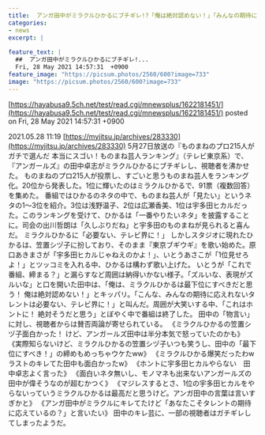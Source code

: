 ```yaml
---
title:  アンガ田中がミラクルひかるにブチギレ!?「俺は絶対認めない！」「みんなの期待に応えれないタレントはテレビ界に必要ない！」  
categories:
- news
excerpt: |
  
feature_text: |
  ##  アンガ田中がミラクルひかるにブチギレ!...
  Fri, 28 May 2021 14:57:31  +0900
feature_image: "https://picsum.photos/2560/600?image=733"
image: "https://picsum.photos/2560/600?image=733"
---
```


[https://hayabusa9.5ch.net/test/read.cgi/mnewsplus/1622181451/](https://hayabusa9.5ch.net/test/read.cgi/mnewsplus/1622181451/)
posted on Fri, 28 May 2021 14:57:31  +0900

<!--more-->

2021.05.28 11:19 [https://myjitsu.jp/archives/283330](https://myjitsu.jp/archives/283330) 5月27日放送の『ものまねのプロ215人がガチで選んだ 本当にスゴい！ものまね芸人ランキング』（テレビ東京系）で、『アンガールズ』の田中卓志がミラクルひかるにブチギレし、視聴者を沸かせた。 ものまねのプロ215人が投票し、すごいと思うものまね芸人をランキング化。20位から発表した。1位に輝いたのはミラクルひかるで、91票（複数回答）を集めた。 番組ではひかるのネタの中で、ものまね芸人が「見たい」というネタの1〜3位を紹介。3位は浅野温子、2位は広瀬香美、1位は宇多田ヒカルだった。このランキングを受けて、ひかるは「一番やりたいネタ」を披露することに。司会の出川哲朗は「久しぶりだね」と宇多田のものまねが見られると喜んだ。 ミラクルひかるに「必要ない、テレビ界に！」 しかしスタジオに現れたひかるは、笠置シヅ子に扮しており、そのまま『東京ブギウギ』を歌い始めた。原口あきまさが「宇多田ヒカルじゃねえのかよ！」、いとうあさこが「1位見せろよ！」とツッコミを入れる中、ひかるは構わず歌い上げた。 いとうが「これで番組、締まる？」と漏らすなど周囲は納得いかない様子。「ズルいな、表現がズルいな」と口を開いた田中は、「俺は、ミラクルひかるは最下位にすべきだと思う！ 俺は絶対認めない！」とキッパリ。「こんな、みんなの期待に応えれないタレントは必要ない、テレビ界に！」と叫んだ。周囲が大笑いする中、「これはホントに！ 絶対そうだと思う」とぼやく中で番組は終了した。 田中の「物言い」に対し、視聴者からは賛否両論が寄せられている。 《ミラクルひかるの笠置シヅ子面白かった！ けど、アンガールズ田中は半分本気で怒っていたのかも》 《実際知らないけど、ミラクルひかるの笠置シヅ子いつも笑うし、田中の「最下位にすべき！」の締めもめっちゃウケたww》 《ミラクルひかる爆笑だったわw ラストのキレてた田中も面白かったw》 《ホントに宇多田ヒカルやらない　田中卓志よく言った》 《面白いネタ無いし、モノマネも出来ないアンガールズの田中が偉そうなのが超むかつく》 《マジレスするとさ、1位の宇多田ヒカルをやらないっていうミラクルひかるは最高だと思うけど。アンガ田中の言葉は言いすぎかと》 《アンガ田中がミラクルにキレてたけど「あなたこそタレントの期待に応えているの？」と言いたい》 田中のキレ芸に、一部の視聴者はガチギレしてしまったようだ。
